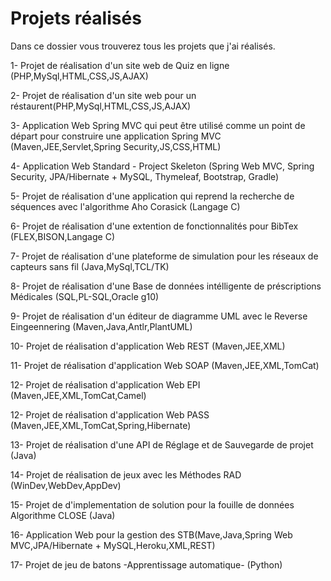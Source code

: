 # Projets réalisés
Dans ce dossier vous trouverez tous les projets que j'ai réalisés.

  1-  Projet de réalisation d'un site web de Quiz en ligne (PHP,MySql,HTML,CSS,JS,AJAX)
  
  2-  Projet de réalisation d'un site web pour un réstaurent(PHP,MySql,HTML,CSS,JS,AJAX)  
  
  3-  Application Web Spring MVC qui peut être utilisé comme un point de départ pour construire une application Spring MVC (Maven,JEE,Servlet,Spring Security,JS,CSS,HTML)
  
  4-  Application Web Standard - Project Skeleton (Spring Web MVC, Spring Security, JPA/Hibernate + MySQL, Thymeleaf, Bootstrap, Gradle)
  
  5-  Projet de réalisation d'une application qui reprend la recherche de séquences avec l'algorithme Aho Corasick (Langage C)
  
  6-  Projet de réalisation d'une extention de fonctionnalités pour BibTex (FLEX,BISON,Langage C)
  
  7-  Projet de réalisation d'une plateforme de simulation pour les réseaux de capteurs sans fil (Java,MySql,TCL/TK)
  
  8-  Projet de réalisation d'une Base de données intélligente de préscriptions Médicales (SQL,PL-SQL,Oracle g10)
  
  9-  Projet de réalisation d'un éditeur de diagramme UML avec le Reverse Eingeennering (Maven,Java,Antlr,PlantUML)
  
  10- Projet de réalisation d'application Web REST (Maven,JEE,XML)
  
  11- Projet de réalisation d'application Web SOAP (Maven,JEE,XML,TomCat)

  12- Projet de réalisation d'application Web EPI (Maven,JEE,XML,TomCat,Camel)
  
  12- Projet de réalisation d'application Web PASS (Maven,JEE,XML,TomCat,Spring,Hibernate)
  
  13- Projet de réalisation d'une API de Réglage et de Sauvegarde de projet (Java)
  
  14- Projet de réalisation de jeux avec les Méthodes RAD (WinDev,WebDev,AppDev)
  
  15- Projet de d'implementation de solution pour la fouille de données Algorithme CLOSE (Java)
  
  16- Application Web pour la gestion des STB(Mave,Java,Spring Web MVC,JPA/Hibernate + MySQL,Heroku,XML,REST)
  
  17- Projet de jeu de batons -Apprentissage automatique- (Python)
  
